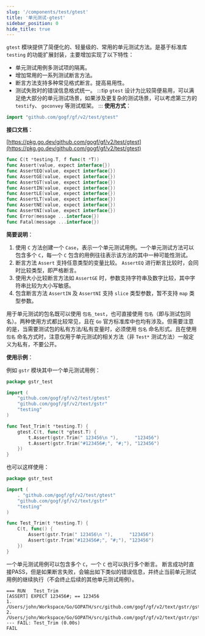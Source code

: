 ```yaml
---
slug: '/components/test/gtest'
title: '单元测试-gtest'
sidebar_position: 0
hide_title: true
---
```


`gtest` 模块提供了简便化的、轻量级的、常用的单元测试方法。是基于标准库 `testing` 的功能扩展封装，主要增加实现了以下特性：

- 单元测试用例多测试项的隔离。
- 增加常用的一系列测试断言方法。
- 断言方法支持多种常见格式断言。提高易用性。
- 测试失败时的错误信息格式统一。
:::tip
`gtest` 设计为比较简便易用，可以满足绝大部分的单元测试场景，如果涉及更复杂的测试场景，可以考虑第三方的 `testify`、 `goconvey` 等测试框架。
:::
**使用方式**：

```go
import "github.com/gogf/gf/v2/test/gtest"
```

**接口文档**：

[https://pkg.go.dev/github.com/gogf/gf/v2/test/gtest](https://pkg.go.dev/github.com/gogf/gf/v2/test/gtest)

```go
func C(t *testing.T, f func(t *T))
func Assert(value, expect interface{})
func AssertEQ(value, expect interface{})
func AssertGE(value, expect interface{})
func AssertGT(value, expect interface{})
func AssertIN(value, expect interface{})
func AssertLE(value, expect interface{})
func AssertLT(value, expect interface{})
func AssertNE(value, expect interface{})
func AssertNI(value, expect interface{})
func Error(message ...interface{})
func Fatal(message ...interface{})
```

**简要说明**：

1. 使用 `C` 方法创建一个 `Case`，表示一个单元测试用例。一个单元测试方法可以包含多个 `C`，每一个 `C` 包含的用例往往表示该方法的其中一种可能性测试。
2. 断言方法 `Assert` 支持任意类型的变量比较。 `AssertEQ` 进行断言比较时，会同时比较类型，即严格断言。
3. 使用大小比较断言方法如 `AssertGE` 时，参数支持字符串及数字比较，其中字符串比较为大小写敏感。
4. 包含断言方法 `AssertIN` 及 `AssertNI` 支持 `slice` 类型参数，暂不支持 `map` 类型参数。

用于单元测试的包名既可以使用 `包名_test`，也可直接使用 `包名`（即与测试包同名）。两种使用方式都比较常见，且在 `Go` 官方标准库中也均有涉及。但需要注意的是，当需要测试包的私有方法/私有变量时，必须使用 `包名` 命名形式。且在使用 `包名` 命名方式时，注意仅用于单元测试的相关方法（非 `Test*` 测试方法）一般定义为私有，不要公开。

**使用示例**：

例如 `gstr` 模块其中一个单元测试用例：

```go
package gstr_test

import (
    "github.com/gogf/gf/v2/test/gtest"
    "github.com/gogf/gf/v2/text/gstr"
    "testing"
)

func Test_Trim(t *testing.T) {
    gtest.C(t, func(t *gtest.T) {
        t.Assert(gstr.Trim(" 123456\n "),      "123456")
        t.Assert(gstr.Trim("#123456#;", "#;"), "123456")
    })
}
```

也可以这样使用：

```go
package gstr_test

import (
    . "github.com/gogf/gf/v2/test/gtest"
    "github.com/gogf/gf/v2/text/gstr"
    "testing"
)

func Test_Trim(t *testing.T) {
    C(t, func() {
        Assert(gstr.Trim(" 123456\n "),      "123456")
        Assert(gstr.Trim("#123456#;", "#;"), "123456")
    })
}
```

一个单元测试用例可以包含多个 `C`，一个 `C` 也可以执行多个断言。 断言成功时直接PASS，但是如果断言失败，会输出如下类似的错误信息，并终止当前单元测试用例的继续执行（不会终止后续的其他单元测试用例）。

```
=== RUN   Test_Trim
[ASSERT] EXPECT 123456#; == 123456
1. /Users/john/Workspace/Go/GOPATH/src/github.com/gogf/gf/v2/text/gstr/gstr_z_unit_trim_test.go:20
2. /Users/john/Workspace/Go/GOPATH/src/github.com/gogf/gf/v2/text/gstr/gstr_z_unit_trim_test.go:18
--- FAIL: Test_Trim (0.00s)
FAIL
```